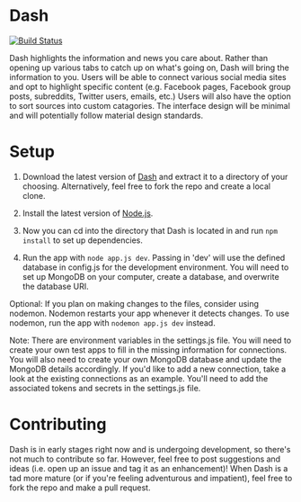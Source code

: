 # Dash

[![Build Status](https://travis-ci.org/alanplotko/Dash.svg?branch=master)](https://travis-ci.org/alanplotko/Dash)

Dash highlights the information and news you care about. Rather than opening up various tabs to catch up on what's going on, Dash will bring the information to you. Users will be able to connect various social media sites and opt to highlight specific content (e.g. Facebook pages, Facebook group posts, subreddits, Twitter users, emails, etc.) Users will also have the option to sort sources into custom catagories. The interface design will be minimal and will potentially follow material design standards.

# Setup

1) Download the latest version of [Dash](https://github.com/alanplotko/Dash/archive/master.zip) and extract it to a directory of your choosing. Alternatively, feel free to fork the repo and create a local clone.

2) Install the latest version of [Node.js](https://nodejs.org/en/).

3) Now you can cd into the directory that Dash is located in and run `npm install` to set up dependencies.

4) Run the app with `node app.js dev`. Passing in 'dev' will use the defined database in config.js for the development environment. You will need to set up MongoDB on your computer, create a database, and overwrite the database URI.

Optional: If you plan on making changes to the files, consider using nodemon. Nodemon restarts your app whenever it detects changes. To use nodemon, run the app with `nodemon app.js dev` instead.

Note: There are environment variables in the settings.js file. You will need to create your own test apps to fill in the missing information for connections. You will also need to create your own MongoDB database and update the MongoDB details accordingly. If you'd like to add a new connection, take a look at the existing connections as an example. You'll need to add the associated tokens and secrets in the settings.js file.

# Contributing

Dash is in early stages right now and is undergoing development, so there's not much to contribute so far. However, feel free to post suggestions and ideas (i.e. open up an issue and tag it as an enhancement)! When Dash is a tad more mature (or if you're feeling adventurous and impatient), feel free to fork the repo and make a pull request.
